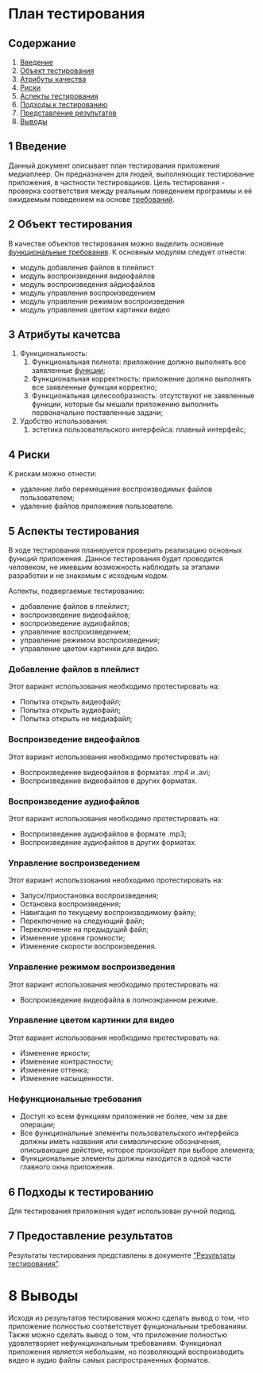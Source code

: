 # План тестирования

## Содержание
1. [Введение](#introduction)
2. [Объект тестирования](#items)
3. [Атрибуты качества](#quality)
4. [Риски](#risks)
5. [Аспекты тестирования](#features)
6. [Подходы к тестированию](#approach)
7. [Представление результатов](#pass)
8. [Выводы](#conclusion)

## 1 Введение <a name = "#introduction"></a>

Данный документ описывает план тестирования приложения медиаплеер. Он предназначен для людей, выполняющих тестирование приложения, в частности тестировщиков. Цель тестирования - проверка соответствия между реальным поведением программы и её ожидаемым поведением на основе [требований](../SRS_ru.md).

## 2 Объект тестирования <a name = "#items"></a>

В качестве объектов тестирования можно выделить основные [функциональные требования](../SRS_ru.md). К основным модулям следует отнести:
* модуль добавления файлов в плейлист
* модуль воспроизведения видеофайлов
* модуль воспроизведения айдиофайлов
* модуль управления воспроизведением
* модуль управления режимом воспроизведения
* модуль управления цветом картинки видео

## 3 Атрибуты качетсва <a name = "#quality"></a>

1. Функциональность:
   1. Функциональная полнота: приложение должно выполнять все заявленные [функции](../SRS_ru.md);
   2. Функциональная корректность: приложение должно выполнять все заявленные функции корректно;
   3. Функциональная целесообразность: отсутствуют не заявленные функции, которые бы мешали приложению выполнить первоначально поставленные задачи;
2. Удобство использования:
   1. эстетика пользовательского интерфейса: плавный интерфейс;

## 4 Риски <a name = "#risks"></a>

К рискам можно отнести:
* удаление либо перемещение воспроизводимых файлов пользователем;
* удаление файлов приложения пользователе.

## 5 Аспекты тестирования <a name = "#approach"></a>

В ходе тестирования планируется проверить реализацию основных функций приложения. Данное тестирования будет проводится человеком, не имевшим возможность наблюдать за этапами разработки и не знакомым с исходным кодом.

Аспекты, подвергаемые тестированию:
* добавление файлов в плейлист;
* воспроизведение видеофайлов;
* воспроизведение аудиофайлов;
* управление воспроизведением;
* управление режимом воспроизведения;
* управление цветом картинки для видео.

### Добавление файлов в плейлист
Этот вариант использования необходимо протестировать на:
* Попытка открыть видеофайл;
* Попытка открыть аудиофайл;
* Попытка открыть не медиафайл;

### Воспроизведение видеофайлов
Этот вариант использования необходимо протестировать на:
* Воспроизведение видеофайлов в форматах .mp4 и .avi;
* Воспроизведение видеофайлов в других форматах.

### Воспроизведение аудиофайлов
Этот вариант использования необходимо протестировать на:
* Воспроизведение аудиофайлов в формате .mp3;
* Воспроизведение аудиофайлов в других форматах.

### Управление воспроизведением
Этот вариант использзования необходимо протестировать на:
* Запуск/приостановка воспроизведения;
* Остановка воспроизведения;
* Навигация по текущему воспроизводимому файлу;
* Переключение на следующий файл;
* Переключение на предыдущий файл;
* Изменение уровня громкости;
* Изменение скорости воспроизведения.

### Управление режимом воспроизведения
Этот вариант использования необходимо протестировать на:
* Воспроизведение видеофайла в полноэкранном режиме.

### Управление цветом картинки для видео
Этот вариант использования необходимо протестировать на:
* Изменение яркости;
* Изменение контрастности;
* Изменение оттенка;
* Изменение насыщенности.

### Нефункциональные требования

* Доступ ко всем функциям приложения не более, чем за две операции;
* Все функциональные элементы пользовательского интерфейса должны иметь названия или символические обозначения, описывающие действие, которое произойдет при выборе элемента;
* Функциональные элементы должны находится в одной части главного окна приложения.

## 6 Подходы к тестированию <a name = "approach"></a>

Для тестирования приложения ьудет использован ручной подход.

## 7 Предоставление результатов <a name = "pass"></a>

Результаты тестирования представлены в документе ["Результаты тестирования"](Testing_results).

# 8 Выводы <a name = "conclusion"></a>

Исходя из результатов тестирования можно сделать вывод о том, что приложение полностью соответствует фунциональным требованиям. Также можно сделать вывод о том, что приложение полностью удовлетворяет нефункциональным требованиям. Функционал приложения является небольшим, но позволяющий воспроизводить видео и аудио файлы самых распространенных форматов.

